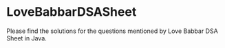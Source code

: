 # LoveBabbarDSASheet

Please find the solutions for the questions mentioned by Love Babbar DSA Sheet in Java.
